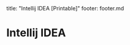 <frontmatter>
title: "Intellij IDEA [Printable]"
footer: footer.md
</frontmatter>

<include src="navbar.md" boilerplate />

<link rel="stylesheet" href="{{baseUrl}}/css/textbook.css">

<div class="website-content">

<div id="main">

# Intellij IDEA

<include src="projectSetup/unit-inParent-asFlat-print.md" boilerplate />
<include src="codeNavigation/unit-inParent-asFlat-print.md" boilerplate />
<include src="productivityShortcuts/unit-inParent-asFlat-print.md" boilerplate />
<include src="debuggingBasic/unit-inParent-asFlat-print.md" boilerplate />
<include src="refactoring/unit-inParent-asFlat-print.md" boilerplate />

</div>

</div>
